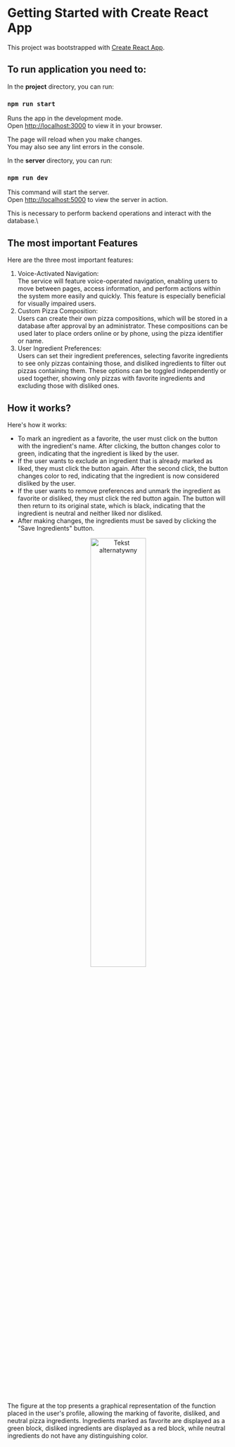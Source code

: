 # Getting Started with Create React App

This project was bootstrapped with [Create React App](https://github.com/facebook/create-react-app).

## To run application you need to:

In the **project** directory, you can run:

### `npm run start`

Runs the app in the development mode.\
Open [http://localhost:3000](http://localhost:3000) to view it in your browser.

The page will reload when you make changes.\
You may also see any lint errors in the console.

In the **server** directory, you can run:

### `npm run dev`

This command will start the server.\
Open [http://localhost:5000](http://localhost:5000) to view the server in action.

This is necessary to perform backend operations and interact with the database.\


## The most important Features

Here are the three most important features:

<ol>
<li>Voice-Activated Navigation:</li>
The service will feature voice-operated navigation, enabling users to move between pages, access information, and perform actions within the system more easily and quickly. This feature is especially beneficial for visually impaired users.
<li>Custom Pizza Composition:</li>
Users can create their own pizza compositions, which will be stored in a database after approval by an administrator. These compositions can be used later to place orders online or by phone, using the pizza identifier or name.
<li>User Ingredient Preferences:</li>
Users can set their ingredient preferences, selecting favorite ingredients to see only pizzas containing those, and disliked ingredients to filter out pizzas containing them. These options can be toggled independently or used together, showing only pizzas with favorite ingredients and excluding those with disliked ones.
</ol>

## How it works?

Here's how it works:

<ul>
<li>To mark an ingredient as a favorite, the user must click on the button with the ingredient's name. After clicking, the button changes color to green, indicating that the ingredient is liked by the user.</li>
<li> If the user wants to exclude an ingredient that is already marked as liked, they must click the button again. After the second click, the button changes color to red, indicating that the ingredient is now considered disliked by the user.</li>
<li>If the user wants to remove preferences and unmark the ingredient as favorite or disliked, they must click the red button again. The button will then return to its original state, which is black, indicating that the ingredient is neutral and neither liked nor disliked.</li>
<li>After making changes, the ingredients must be saved by clicking the "Save Ingredients" button.</li>
</ul>

<div align="center">
<img src="https://github.com/ThunderStorm24/Helpful_pizzeria/blob/thunder/Ingredients.jpg" alt="Tekst alternatywny" width="50%" height="auto">
</div>


The figure at the top presents a graphical representation of the function placed in the user's profile, allowing the marking of favorite, disliked, and neutral pizza ingredients. Ingredients marked as favorite are displayed as a green block, disliked ingredients are displayed as a red block, while neutral ingredients do not have any distinguishing color.